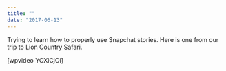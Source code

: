```yaml
---
title: ""
date: "2017-06-13"
---
```


Trying to learn how to properly use Snapchat stories. Here is one from our trip to Lion Country Safari. ​

\[wpvideo YOXiCjOi\]​
